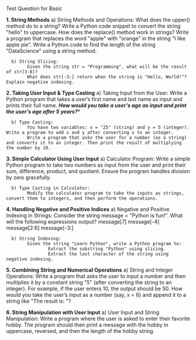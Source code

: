 Test Question for Basic

**1. String Methods**
      a) String Methods and Operations:
            What does the upper() method do to a string? Write a Python code snippet to convert the string "hello" to uppercase.
            How does the replace() method work in strings? Write a program that replaces the word "apple" with "orange" in the string "I like apple pie".
            Write a Python code to find the length of the string "DataScience" using a string method.
      
      b) String Slicing:
            Given the string str = "Programming", what will be the result of str[3:8]?
            What does str[-3:] return when the string is "Hello, World!"? Explain negative indexing.

**2. Taking User Input & Type Casting**
      a) Taking Input from the User:
            Write a Python program that takes a user’s first name and last name as input and prints their full name.
            *****How would you take a user's age as input and print the user’s age after 5 years?******

      b) Type Casting:
            You have two variables: x = "25" (string) and y = 5 (integer). Write a program to add x and y after converting x to an integer.
            Write a program that asks the user for a number (as a string) and converts it to an integer. Then print the result of multiplying the number by 10.

**3. Simple Calculator Using User Input**
      a) Calculator Program:
            Write a simple Python program to take two numbers as input from the user and print their sum, difference, product, and quotient. Ensure the program handles division by zero gracefully.

      b) Type Casting in Calculator:
            Modify the calculator program to take the inputs as strings, convert them to integers, and then perform the operations.

**4. Handling Negative and Positive Indices**
      a) Negative and Positive Indexing in Strings:
            Consider the string message = "Python is fun!". What will the following expressions output?
                    message[7]
                    message[-4]
                    message[2:6]
                    message[-3:]

      b) String Indexing:
            Given the string "Learn Python", write a Python program to:
                    Extract the substring "Python" using slicing.
                    Extract the last character of the string using negative indexing.

**5. Combining String and Numerical Operations**
      a) String and Integer Operations:
            Write a program that asks the user to input a number and then multiplies it by a constant string "5" (after converting the string to an integer). For example, if the user enters 10, the output should be 50.
            How would you take the user’s input as a number (say, x = 6) and append it to a string like "The result is: "?

**6. String Manipulation with User Input**
      a) User Input and String Manipulation:
            Write a program where the user is asked to enter their favorite hobby. The program should then print a message with the hobby in uppercase, reversed, and then the length of the hobby string.
